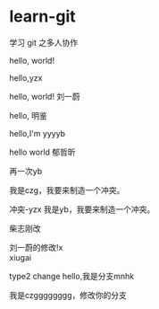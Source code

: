 # learn-git
学习 git 之多人协作

hello, world!

hello,yzx

hello, world! 刘一蔚

hello, 明鉴

hello,I'm yyyyb

hello world 郁哲昕

再一次yb

我是czg，我要来制造一个冲突。

冲突-yzx
我是yb，我要来制造一个冲突。

柴志刚改

刘一蔚的修改!x    
xiugai

type2 change
hello,我是分支mnhk

我是czgggggggg，修改你的分支

